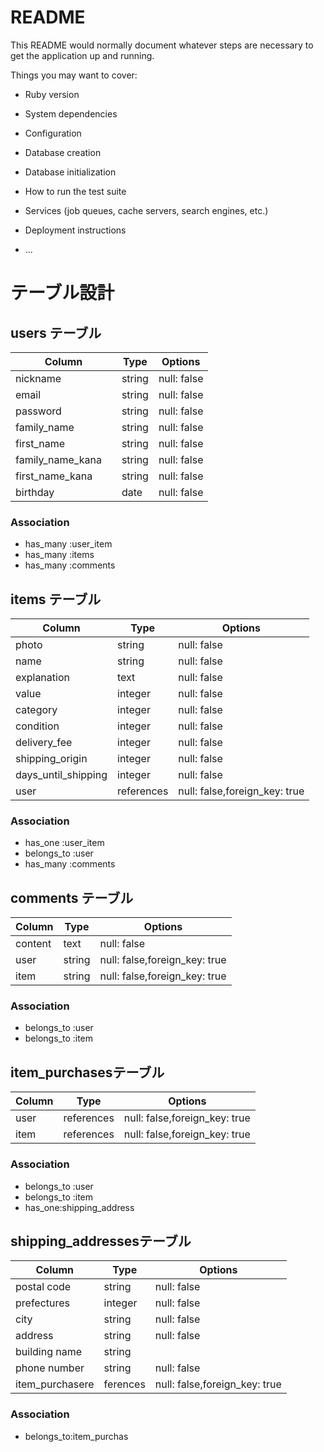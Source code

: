 # README

This README would normally document whatever steps are necessary to get the
application up and running.

Things you may want to cover:

* Ruby version

* System dependencies

* Configuration

* Database creation

* Database initialization

* How to run the test suite

* Services (job queues, cache servers, search engines, etc.)

* Deployment instructions

* ...

# テーブル設計

## users テーブル

| Column   | Type   | Options     |
| -------- | ------ | ----------- |
| nickname | string | null: false |
| email    | string | null: false |
| password | string | null: false |
| family_name | string | null: false |
| first_name | string | null: false |
| family_name_kana　| string | null: false |
| first_name_kana | string | null: false |
| birthday | date | null: false |

### Association

- has_many :user_item
- has_many :items
- has_many :comments

## items テーブル
| Column   | Type   | Options     |
| -------- | ------ | ----------- |
| photo | string | null: false |
| name | string | null: false |
| explanation | text | null: false |
| value | integer | null: false |
| category | integer | null: false |
| condition | integer | null: false |
| delivery_fee | integer | null: false |
| shipping_origin | integer | null: false |
| days_until_shipping | integer | null: false |
| user | references | null: false,foreign_key: true  |

### Association

- has_one :user_item
- belongs_to :user
- has_many :comments

## comments テーブル
| Column   | Type   | Options     |
| -------- | ------ | ----------- |
| content | text | null: false |
| user | string | null: false,foreign_key: true |
| item | string | null: false,foreign_key: true |

### Association

- belongs_to :user
- belongs_to :item

##  item_purchasesテーブル
| Column   | Type   | Options     |
| -------- | ------ | ----------- |
| user | references | null: false,foreign_key: true |
| item | references | null: false,foreign_key: true |

### Association

- belongs_to :user
- belongs_to :item
- has_one:shipping_address

##  shipping_addressesテーブル
| Column   | Type   | Options     |
| -------- | ------ | ----------- |
| postal code | string | null: false |
| prefectures | integer | null: false |
| city | string | null: false |
| address | string | null: false |
| building name | string |  |
| phone number | string | null: false |
|item_purchasere | ferences | null: false,foreign_key: true |

### Association
- belongs_to:item_purchas
